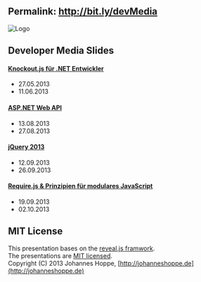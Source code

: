 ## Permalink: http://bit.ly/devMedia
![Logo](https://raw.github.com/JohannesHoppe/DeveloperMediaSlides/master/images/logo_big_plain.png)

## Developer Media Slides
 
#### [Knockout.js für .NET Entwickler](http://johanneshoppe.github.com/DeveloperMediaSlides/index_knockoutjs.html)  
* 27.05.2013
* 11.06.2013

#### [ASP.NET Web API](http://johanneshoppe.github.com/DeveloperMediaSlides/index_webapi.html)  
* 13.08.2013
* 27.08.2013

#### [jQuery 2013 ](http://johanneshoppe.github.io/DeveloperMediaSlides/index_jQuery.html) 
* 12.09.2013
* 26.09.2013

#### [Require.js & Prinzipien für modulares JavaScript  ](http://johanneshoppe.github.io/DeveloperMediaSlides/index_require.js.html)
* 19.09.2013
* 02.10.2013



## MIT License

This presentation bases on the [reveal.js framwork](http://lab.hakim.se/reveal-js/).  
The presentations are [MIT licensed](https://raw.github.com/JohannesHoppe/DeveloperMediaSlides/master/LICENSE).  
Copyright (C) 2013 Johannes Hoppe, [http://johanneshoppe.de](http://johanneshoppe.de)
